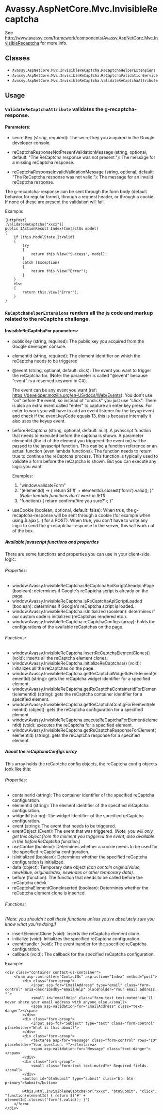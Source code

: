 # Avassy.AspNetCore.Mvc.InvisibleRecaptcha

See http://www.avassy.com/framework/components/Avassy.AspNetCore.Mvc.InvisibleRecaptcha for more info.

## Classes

- `Avassy.AspNetCore.Mvc.InvisibleReCaptcha.ReCaptchaHelperExtensions`
- `Avassy.AspNetCore.Mvc.InvisibleReCaptcha.ReCaptchaValidationService`
- `Avassy.AspNetCore.Mvc.InvisibleReCaptcha.ValidateReCaptchaAttribute`

## Usage

### `ValidateReCaptchaAttribute` validates the g-recaptcha-response.
#### Parameters:

- secretKey (string, required): The secret key you acquired in the Google developer console.

- reCaptchaResponseNotPresentValidationMessage (string, optional, default: "The ReCaptcha response was not present."): The message for a missing reCaptcha response.

- reCaptchaResponseInvalidValidationMessage (string, optional, default: "The ReCaptcha response was not valid."): The message for an invalid reCaptcha response.


The g-recaptcha-response can be sent through the form body (default behavior for regular forms), through a request header, or through a cookie. If none of these are present the validation will fail.

Example:

    [HttpPost]
    [ValidateReCaptcha("xxxx")]
    public IActionResult Index(ContactUs model)
    {
        if (this.ModelState.IsValid)
        {
            try
            {
                return this.View("Success", model);
            }
            catch (Exception)
            {
                return this.View("Error");
            }
        }
        else
        {
            return this.View("Error");
        }
    }

### `ReCaptchaHelperExtensions` renders all the js code and markup related to the reCaptcha challenge.

#### InvisibleReCaptchaFor parameters:

- publicKey (string, required): The public key you acquired from the Google developer console.

- elementId (string, required): The element identifier on which the reCaptcha needs to be triggered

- @event (string, optional, default: click): The event you want to trigger the reCaptcha for. (Note: the parameter is called "@event" because "event" is a reserved keyword in C#).

   The event can be any event you want (ref: https://developer.mozilla.org/en-US/docs/Web/Events). You don't use "on" before the event, so instead of "onclick" you just use "click". There is also an extra event called "enter" to capture an enter key press. For enter to work you will have to add an event listener for the keyup event and check if the event.keyCode equals 13, this is because internally it also uses the keyup event.

- beforeReCaptcha (string, optional, default: null): A javascript function that needs to executed before the captcha is shown. A parameter elementId (the id of the element you triggered the event on) will be passed to the javascript function. This can be a function reference or an actual function (even lambda functions). The function needs to return true to continue the reCaptcha process. This function is typically used to validate a form before the reCaptcha is shown. But you can execute any logic you want.

   Examples:

   1. "window.validateForm"
   2. "(elementId) => { return $('#' + elementId).closest('form').valid(); }" *(Note: lambda functions don't work in IE11)*
   3. "function() { return confirm('Are you sure?'); }"
   
   
- useCookie (boolean, optional, default: false): When true, the g-recaptcha-response will be sent through a cookie (for example when using $.ajax(...) for a POST). When true, you don't have to write any logic to send the g-recaptcha-response to the server, this will work out of the box.

##### Available javascript functions and properties

There are some functions and properties you can use in your client-side logic:

###### Properties:

- window.Avassy.InvisibleReCaptchasReCaptchaApiScriptAlreadyInPage (boolean): determines if Google's reCaptcha script is already on the page.
- window.Avassy.InvisibleReCaptcha.isReCaptchaApiScriptLoaded (boolean): determines if Google's reCaptcha script is loaded.
- window.Avassy.InvisibleReCaptcha.isInitialized (boolean): determines if our custom code is initialized (reCaptchas rendered etc.).
- window.Avassy.InvisibleReCaptcha.reCaptchaConfigs (array): holds the configurations of the available reCaptchas on the page.

###### Functions:

- window.Avassy.InvisibleReCaptcha.insertReCaptchaElementClones() (void): inserts all the reCaptcha element clones.
- window.Avassy.InvisibleReCaptcha.initializeReCaptchas() (void): initializes all the reCaptchas on the page.
- window.Avassy.InvisibleReCaptcha.getReCaptchaWidgetIdForElement(elementId) (string): gets the reCaptcha widget identifier for a specified element.
- window.Avassy.InvisibleReCaptcha.getReCaptchaContainerIdForElement(elementId) (string): gets the reCaptcha container identifier for a specified element.
- window.Avassy.InvisibleReCaptcha.getReCaptchaConfigForElement(elementId) (object): gets the reCaptcha configuration for a specified element.
- window.Avassy.InvisibleReCaptcha.executeReCaptchaForElement(elementId) (void): executes the reCaptcha for a specified element.
- window.Avassy.InvisibleReCaptcha.getReCaptchaResponseForElement(elementId) (string): gets the reCaptcha response for a specified element.

##### About the reCaptchaConfigs array

This array holds the reCaptcha config objects, the reCaptcha config objects look like this:

###### Properties:

- containerId (string): The container identifier of the specified reCaptcha configuration.
- elementId (string): The element identifier of the specified reCaptcha configuration.
- widgetId (string): The widget identifier of the specified reCaptcha configuration.
- event (string): The event that needs to be triggered.
- eventObject (Event): The event that was triggered. *(Note, you will only get this object from the moment you triggered the event, also available in the beforeReCaptcha function.)*
- useCookie (boolean): Determines whether a cookie needs to be used for the specified reCaptcha configuration.
- isInitialized (boolean): Determines whether the specified reCaptcha configuration is initialized.
- data (object): Temporary data object *(can contain originalValue, newValue, originalIndex, newIndex or other temporary data)*.
- before (function): The function that needs to be called before the reCaptcha check.
- reCaptchaElementCloneInserted (boolean): Determines whether the reCaptcha element clone is inserted.

###### Functions:

*(Note: you shouldn't call these functions unless you're absolutely sure you know what you're doing!)*

- insertElementClone (void): Inserts the reCaptcha element clone.
- initialize (void): Initializes the specified reCaptcha configuration.
- eventHandler (void): The event handler for the specified reCaptcha configuration.
- callback (void): The callback for the specified reCaptcha configuration.

Example:

    <div class="container contact-us-container">
        <form asp-controller="ContactUs" asp-action="Index" method="post">
            <div class="form-group">
                <input asp-for="EmailAddress" type="email" class="form-control" aria-describedby="emailHelp" placeholder="Your email address. *">
                <small id="emailHelp" class="form-text text-muted">We'll never share your email address with anyone else.</small>
                <span asp-validation-for="EmailAddress" class="text-danger"></span>
            </div>
            <div class="form-group">
                <input asp-for="Subject" type="text" class="form-control" placeholder="What is this about?">
            </div>
            <div class="form-group">
                <textarea asp-for="Message" class="form-control" rows="10" placeholder="Your question. *"></textarea>
                <span asp-validation-for="Message" class="text-danger"></span>
            </div>
            <div class="form-group">
                <small class="form-text text-muted">* Required fields.</small>
            </div>
            <button id="btnSubmit" type="submit" class="btn btn-primary">Submit</button>

            @this.Html.InvisibleReCaptchaFor("xxxx", "btnSubmit", "click", "function(elementId) { return $('#' + elementId).closest('form').valid(); }")
        </form>
    </div>
